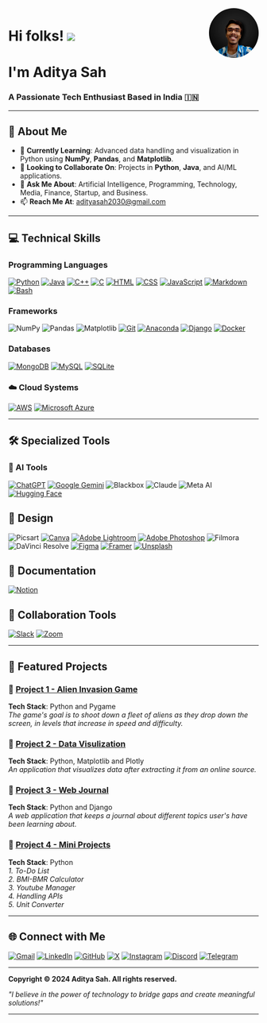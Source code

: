 <div style="position: relative;">
  <img src="dp1.jpg" alt="Circular Image" style="border-radius: 50%; width: 100px; height: 100px; position: absolute; top: 0; right: 0;">
</div>

# Hi folks! <img src="https://media.giphy.com/media/hvRJCLFzcasrR4ia7z/giphy.gif" width="30px"/>
# I'm **Aditya Sah**  
### A Passionate Tech Enthusiast Based in India 🇮🇳


---

## 🚀 About Me
- 🌱 **Currently Learning**: Advanced data handling and visualization in Python using **NumPy**, **Pandas**, and **Matplotlib**.  
- 👯 **Looking to Collaborate On**: Projects in **Python**, **Java**, and AI/ML applications.  
- 💬 **Ask Me About**: Artificial Intelligence, Programming, Technology, Media, Finance, Startup, and Business.  
- 📫 **Reach Me At**: [adityasah2030@gmail.com](mailto:adityasah2030@gmail.com)  

---

## 💻 Technical Skills
### Programming Languages  
[![Python](https://img.shields.io/badge/Python-3776AB?logo=python&logoColor=fff)](#) [![Java](https://img.shields.io/badge/Java-%23ED8B00.svg?logo=openjdk&logoColor=white)](#)  [![C++](https://img.shields.io/badge/C++-%2300599C.svg?logo=c%2B%2B&logoColor=white)](#)  [![C](https://img.shields.io/badge/C-00599C?logo=c&logoColor=white)](#)  [![HTML](https://img.shields.io/badge/HTML-%23E34F26.svg?logo=html5&logoColor=white)](#)  [![CSS](https://img.shields.io/badge/CSS-1572B6?logo=css3&logoColor=fff)](#)  [![JavaScript](https://img.shields.io/badge/JavaScript-F7DF1E?logo=javascript&logoColor=000)](#)  [![Markdown](https://img.shields.io/badge/Markdown-%23000000.svg?logo=markdown&logoColor=white)](#)  [![Bash](https://img.shields.io/badge/Bash-4EAA25?logo=gnubash&logoColor=fff)](#)

### Frameworks  
![NumPy](https://img.shields.io/badge/NumPy-013243?style=for-the-badge&logo=numpy&logoColor=white)  ![Pandas](https://img.shields.io/badge/Pandas-150458?style=for-the-badge&logo=pandas&logoColor=white)  ![Matplotlib](https://img.shields.io/badge/Matplotlib-11557C?style=for-the-badge&logo=plotly&logoColor=white)  [![Git](https://img.shields.io/badge/Git-F05032?logo=git&logoColor=fff)](#)  [![Anaconda](https://img.shields.io/badge/Anaconda-44A833?logo=anaconda&logoColor=fff)](#)  [![Django](https://img.shields.io/badge/Django-%23092E20.svg?logo=django&logoColor=white)](#)  [![Docker](https://img.shields.io/badge/Docker-2496ED?logo=docker&logoColor=fff)](#)  

### Databases
[![MongoDB](https://img.shields.io/badge/MongoDB-%234ea94b.svg?logo=mongodb&logoColor=white)](#)  [![MySQL](https://img.shields.io/badge/MySQL-4479A1?logo=mysql&logoColor=fff)](#)  [![SQLite](https://img.shields.io/badge/SQLite-%2307405e.svg?logo=sqlite&logoColor=white)](#)  

### ☁️ Cloud Systems
[![AWS](https://img.shields.io/badge/AWS-%23FF9900.svg?logo=amazon-web-services&logoColor=white)](#)  [![Microsoft Azure](https://custom-icon-badges.demolab.com/badge/Microsoft%20Azure-0089D6?logo=msazure&logoColor=white)](#)  

---

## 🛠️ Specialized Tools
### 🤖 AI Tools  
[![ChatGPT](https://img.shields.io/badge/ChatGPT-74aa9c?logo=openai&logoColor=white)](#)  [![Google Gemini](https://img.shields.io/badge/Google%20Gemini-886FBF?logo=googlegemini&logoColor=fff)](#)   ![Blackbox](https://img.shields.io/badge/Blackbox-000000?style=for-the-badge&logoColor=white)  ![Claude](https://img.shields.io/badge/Claude-FFCC00?style=for-the-badge&logo=anthropic&logoColor=black)  ![Meta AI](https://img.shields.io/badge/Meta_AI-4267B2?style=for-the-badge&logo=meta&logoColor=white)  [![Hugging Face](https://img.shields.io/badge/Hugging%20Face-FFD21E?logo=huggingface&logoColor=000)](#)

## 🎨 Design
![Picsart](https://img.shields.io/badge/Picsart-FF0066?style=for-the-badge&logo=picsart&logoColor=white)  [![Canva](https://img.shields.io/badge/Canva-%2300C4CC.svg?&logo=Canva&logoColor=white)](#)  [![Adobe Lightroom](https://img.shields.io/badge/Adobe%20Lightroom-31A8FF?logo=Adobe%20Lightroom&logoColor=white)](#)  [![Adobe Photoshop](https://img.shields.io/badge/Adobe%20Photoshop-31A8FF?logo=Adobe%20Photoshop&logoColor=black)](#)  ![Filmora](https://img.shields.io/badge/Filmora-0C3E8E?style=for-the-badge&logo=filmora&logoColor=white)  ![DaVinci Resolve](https://img.shields.io/badge/DaVinci_Resolve-F2F4F9?style=for-the-badge&logo=blackmagicdesign&logoColor=black)  [![Figma](https://img.shields.io/badge/Figma-F24E1E?logo=figma&logoColor=white)](#)  [![Framer](https://img.shields.io/badge/Framer-05F?logo=framer&logoColor=fff)](#)  [![Unsplash](https://img.shields.io/badge/Unsplash-000000?logo=Unsplash&logoColor=white)](#)

## 📄 Documentation
[![Notion](https://img.shields.io/badge/Notion-000?logo=notion&logoColor=fff)](#)  

## 🤝 Collaboration Tools
[![Slack](https://img.shields.io/badge/Slack-4A154B?logo=slack&logoColor=fff)](#)  [![Zoom](https://img.shields.io/badge/Zoom-2D8CFF?logo=zoom&logoColor=white)](#)

---

## 🌟 Featured Projects
### 🔗 [Project 1 - Alien Invasion Game](https://github.com/AdityaSah2030/Alien-Invasion.git)  
**Tech Stack**: Python and Pygame  
*The game's goal is to shoot down a fleet of aliens as they drop down the screen, in levels that increase in speed and difficulty.*

### 🔗 [Project 2 - Data Visulization](https://github.com/AdityaSah2030/Data-Visualization.git)  
**Tech Stack**: Python, Matplotlib and Plotly  
*An application that visualizes data after extracting it from an online source.*

### 🔗 [Project 3 - Web Journal](https://github.com/AdityaSah2030/Web-Journal.git)  
**Tech Stack**: Python and Django  
*A web application that keeps a journal about different topics user's have been learning about.*

### 🔗 [Project 4 - Mini Projects](https://github.com/AdityaSah2030/Mini-Projects.git)
**Tech Stack**: Python   
*1. To-Do List*  
*2. BMI-BMR Calculator*  
*3. Youtube Manager*  
*4. Handling APIs*  
*5. Unit Converter*  

---

## 🌐 Connect with Me
[![Gmail](https://img.shields.io/badge/Gmail-D14836?logo=gmail&logoColor=white)](mailto:adityasah2030@gmail.com)  [![LinkedIn](https://img.shields.io/badge/Linkedin-%230077B5.svg?logo=linkedin&logoColor=white)](https://www.linkedin.com/in/adityasah2030)  [![GitHub](https://img.shields.io/badge/GitHub-%23121011.svg?logo=github&logoColor=white)](https://www.github.com/AdityaSah2030)  [![X](https://img.shields.io/badge/X-%23000000.svg?logo=X&logoColor=white)](https://twitter.com/adityasah2030)  [![Instagram](https://img.shields.io/badge/Instagram-%23E4405F.svg?logo=Instagram&logoColor=white)](http://www.instagram.com/adityasah2030)  [![Discord](https://img.shields.io/badge/Discord-%235865F2.svg?&logo=discord&logoColor=white)](https://discord.com/users/adityasah2030)  [![Telegram](https://img.shields.io/badge/Telegram-2CA5E0?logo=telegram&logoColor=white)](https://t.me/adityasah2030
)  

---

**Copyright © 2024 Aditya Sah. All rights reserved.**  

*"I believe in the power of technology to bridge gaps and create meaningful solutions!"*

---
